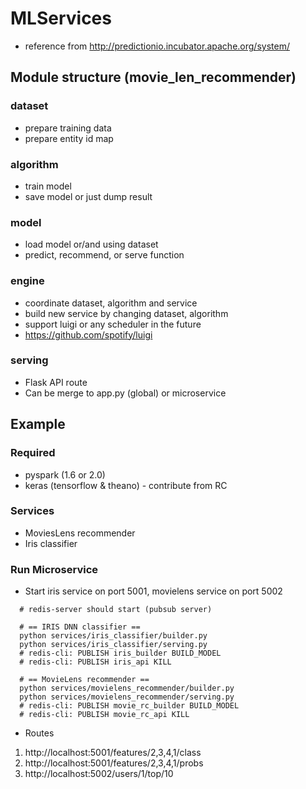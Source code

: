# MLServices
* reference from http://predictionio.incubator.apache.org/system/

## Module structure (movie_len_recommender)
### dataset
* prepare training data
* prepare entity id map

### algorithm
* train model
* save model or just dump result

### model
* load model or/and using dataset
* predict, recommend, or serve function

### engine
* coordinate dataset, algorithm and service
* build new service by changing dataset, algorithm
* support luigi or any scheduler in the future
* https://github.com/spotify/luigi

### serving
* Flask API route
* Can be merge to app.py (global) or microservice

## Example
### Required
* pyspark (1.6 or 2.0)
* keras (tensorflow & theano) - contribute from RC

### Services
* MoviesLens recommender
* Iris classifier

### Run Microservice
* Start iris service on port 5001, movielens service on port 5002
```
  # redis-server should start (pubsub server)

  # == IRIS DNN classifier ==
  python services/iris_classifier/builder.py
  python services/iris_classifier/serving.py
  # redis-cli: PUBLISH iris_builder BUILD_MODEL
  # redis-cli: PUBLISH iris_api KILL

  # == MovieLens recommender ==
  python services/movielens_recommender/builder.py
  python services/movielens_recommender/serving.py
  # redis-cli: PUBLISH movie_rc_builder BUILD_MODEL
  # redis-cli: PUBLISH movie_rc_api KILL
```
* Routes
1. http://localhost:5001/features/2,3,4,1/class
2. http://localhost:5001/features/2,3,4,1/probs
3. http://localhost:5002/users/1/top/10
